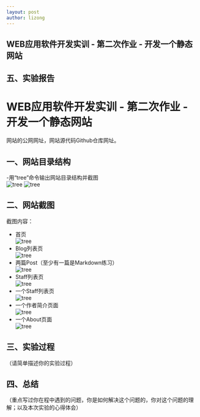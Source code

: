```yaml
---
layout: post
author: lizong
---
```

## WEB应用软件开发实训 - 第二次作业 - 开发一个静态网站

## 五、实验报告
# WEB应用软件开发实训 - 第二次作业 - 开发一个静态网站

网站的公网网址，网站源代码Github仓库网址。

## 一、网站目录结构
-用“tree”命令输出网站目录结构并截图  
![tree](/assets/images/tree.png)
![tree](/assets/images/tree1.png)
## 二、网站截图
截图内容：
- 首页  
![tree](/assets/images/home.png)
- Blog列表页  
![tree](/assets/images/blog.png)
- 两篇Post（至少有一篇是Markdown练习）  
![tree](/assets/images/Post.png)
- Staff列表页  
![tree](/assets/images/Staffs.png)
- 一个Staff列表页  
![tree](/assets/images/Staff.png)
- 一个作者简介页面  
![tree](/assets/images/writer.png)
- 一个About页面  
![tree](/assets/images/about.png)

## 三、实验过程
（请简单描述你的实验过程）

## 四、总结
（重点写过你在程中遇到的问题，你是如何解决这个问题的，你对这个问题的理解；以及本次实验的心得体会）
```
